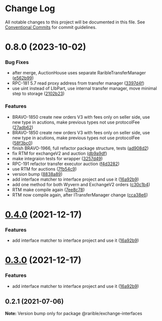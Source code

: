 # Change Log

All notable changes to this project will be documented in this file.
See [Conventional Commits](https://conventionalcommits.org) for commit guidelines.

# 0.8.0 (2023-10-02)


### Bug Fixes

* after merge, AuctionHouse uses separate RaribleTransferManager ([e562b99](https://github.com/rariblecom/protocol-contracts/commit/e562b997f5636af9589fe34daa13e15e114c6097))
* RPC-181 5.7 read proxy address from transfer manager ([3397d4f](https://github.com/rariblecom/protocol-contracts/commit/3397d4fb0f7d7bdf503b4fe7cb7a21001e86b48d))
* use uint instead of LIbPart, use internal transfer manager, move minimal step to storage ([2102b23](https://github.com/rariblecom/protocol-contracts/commit/2102b2369429e55a3dd72079dba4fb3100e3bd7d))


### Features

* BRAVO-1850 create new orders V3 with fees only on seller side, use new type in acutions, make previous types not use protocolFee ([27adb62](https://github.com/rariblecom/protocol-contracts/commit/27adb621783c016970a3149053f69c3175a0aac5))
* BRAVO-1850 create new orders V3 with fees only on seller side, use new type in acutions, make previous types not use protocolFee ([58f3bc0](https://github.com/rariblecom/protocol-contracts/commit/58f3bc0171124c19626945468e5643557b0486a0))
* finish BRAVO-1966, full refactor package structure, tests ([ad908d2](https://github.com/rariblecom/protocol-contracts/commit/ad908d24ead38e602835dcc31d7d8245a843286b))
* fix RTM for exchangeV2 and auction ([db9a9df](https://github.com/rariblecom/protocol-contracts/commit/db9a9df15d4b3414a48cb2aac53a01a926df6065))
* make integraion tests for wrapper ([3257d49](https://github.com/rariblecom/protocol-contracts/commit/3257d498e57e48325fa123ddfd38c5c1f73fa718))
* RPC-191 refactor transfer executor auction ([f4d3282](https://github.com/rariblecom/protocol-contracts/commit/f4d328233868aa8d9b32ac17f8be2ec5edebf0ad))
* use RTM for auctions ([7fb54c9](https://github.com/rariblecom/protocol-contracts/commit/7fb54c902aff9eb330214867059c362e51037033))
* version bump ([8838a89](https://github.com/rariblecom/protocol-contracts/commit/8838a89c10147325d4aa83aa9ef725fabae85041))
* add interface matcher to interface project and use it ([16a92b9](https://github.com/rariblecom/protocol-contracts/commit/16a92b9e459ea67676cbe86399acbf8463310505))
* add one method for both Wyvern and ExchangeV2 orders ([c30c1b4](https://github.com/rariblecom/protocol-contracts/commit/c30c1b497c7a6b619a53fd3b8c496160fbc40de6))
* RTM make compile again ([7ee8c78](https://github.com/rariblecom/protocol-contracts/commit/7ee8c78d45d96201001e8a685b0e9d9886241a86))
* RTM now compile again, after ITransferManager change ([cca38e6](https://github.com/rariblecom/protocol-contracts/commit/cca38e6cf67d09d9819bb7a74610b029f3dc2ea6))





# [0.4.0](https://github.com/rariblecom/protocol-contracts/compare/@rarible/exchange-interfaces@0.2.1...@rarible/exchange-interfaces@0.4.0) (2021-12-17)


### Features

* add interface matcher to interface project and use it ([16a92b9](https://github.com/rariblecom/protocol-contracts/commit/16a92b9e459ea67676cbe86399acbf8463310505))





# [0.3.0](https://github.com/rariblecom/protocol-contracts/compare/@rarible/exchange-interfaces@0.2.1...@rarible/exchange-interfaces@0.3.0) (2021-12-17)


### Features

* add interface matcher to interface project and use it ([16a92b9](https://github.com/rariblecom/protocol-contracts/commit/16a92b9e459ea67676cbe86399acbf8463310505))





## 0.2.1 (2021-07-06)

**Note:** Version bump only for package @rarible/exchange-interfaces
